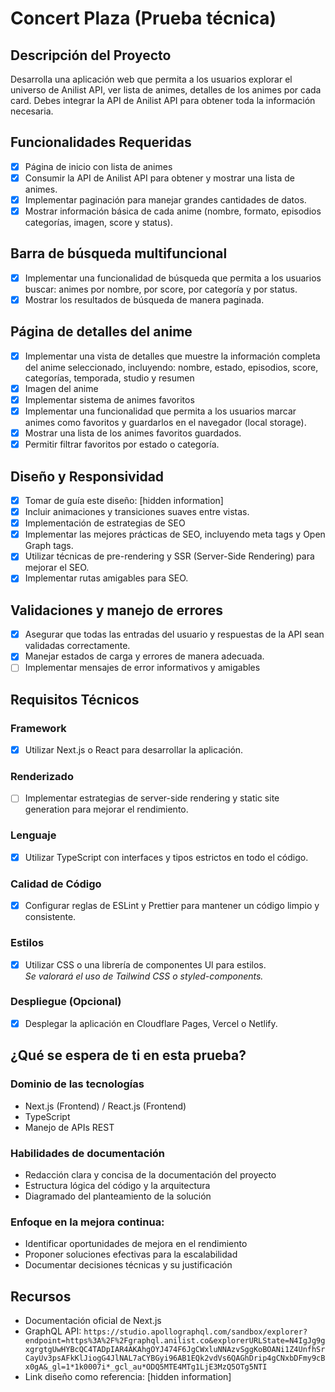 # Concert Plaza (Prueba técnica)

## Descripción del Proyecto

Desarrolla una aplicación web que permita a los usuarios explorar el universo de Anilist API, ver lista de animes, detalles de los animes por cada card. Debes integrar la API de Anilist API para obtener toda la información necesaria.

## Funcionalidades Requeridas

- [x] Página de inicio con lista de animes
- [x] Consumir la API de Anilist API para obtener y mostrar una lista de animes.
- [x] Implementar paginación para manejar grandes cantidades de datos.
- [x] Mostrar información básica de cada anime (nombre, formato, episodios categorías, imagen, score y status).

## Barra de búsqueda multifuncional

- [x] Implementar una funcionalidad de búsqueda que permita a los usuarios buscar: animes por nombre, por score, por categoría y por status.
- [x] Mostrar los resultados de búsqueda de manera paginada.

## Página de detalles del anime

- [x] Implementar una vista de detalles que muestre la información completa del anime seleccionado, incluyendo: nombre, estado, episodios, score, categorías, temporada, studio y resumen
- [x] Imagen del anime
- [x] Implementar sistema de animes favoritos
- [x] Implementar una funcionalidad que permita a los usuarios marcar animes como favoritos y guardarlos en el navegador (local storage).
- [x] Mostrar una lista de los animes favoritos guardados.
- [x] Permitir filtrar favoritos por estado o categoría.

## Diseño y Responsividad

- [x] Tomar de guía este diseño: [hidden information]
- [x] Incluir animaciones y transiciones suaves entre vistas.
- [x] Implementación de estrategias de SEO
- [x] Implementar las mejores prácticas de SEO, incluyendo meta tags y Open Graph tags.
- [x] Utilizar técnicas de pre-rendering y SSR (Server-Side Rendering) para mejorar el SEO.
- [x] Implementar rutas amigables para SEO.

## Validaciones y manejo de errores

- [x] Asegurar que todas las entradas del usuario y respuestas de la API sean validadas correctamente.
- [x] Manejar estados de carga y errores de manera adecuada.
- [ ] Implementar mensajes de error informativos y amigables

## Requisitos Técnicos

### Framework

- [x] Utilizar Next.js o React para desarrollar la aplicación.

### Renderizado

- [ ] Implementar estrategias de server-side rendering y static site generation para mejorar el rendimiento.

### Lenguaje

- [x] Utilizar TypeScript con interfaces y tipos estrictos en todo el código.

### Calidad de Código

- [x] Configurar reglas de ESLint y Prettier para mantener un código limpio y consistente.

### Estilos

- [x] Utilizar CSS o una librería de componentes Ul para estilos. <br>
      _Se valorará el uso de Tailwind CSS o styled-components._

### Despliegue (Opcional)

- [x] Desplegar la aplicación en Cloudflare Pages, Vercel o Netlify.

## ¿Qué se espera de ti en esta prueba?

### Dominio de las tecnologías

- Next.js (Frontend) / React.js (Frontend)
- TypeScript
- Manejo de APIs REST

### Habilidades de documentación

- Redacción clara y concisa de la documentación del proyecto
- Estructura lógica del código y la arquitectura
- Diagramado del planteamiento de la solución

### Enfoque en la mejora continua:

- Identificar oportunidades de mejora en el rendimiento
- Proponer soluciones efectivas para la escalabilidad
- Documentar decisiones técnicas y su justificación

## Recursos

- Documentación oficial de Next.js
- GraphQL API: `https://studio.apollographql.com/sandbox/explorer?endpoint=https%3A%2F%2Fgraphql.anilist.co&explorerURLState=N4IgJg9gxgrgtgUwHYBcQC4TADpIAR4AKAhgOYJ474F6JgCWxluNNAzvSggKoBOANi1Z4UnfhSrCayUv3psAFkKlJiogG4JlNAL7aCYBGyi96AB1EQk2vdVs6QAGhDrip4gCNxbDFmy9cBx0gA&_gl=1*1k0007i*_gcl_au*ODQ5MTE4MTg1LjE3MzQ5OTg5NTI`
- Link diseño como referencia: [hidden information]
